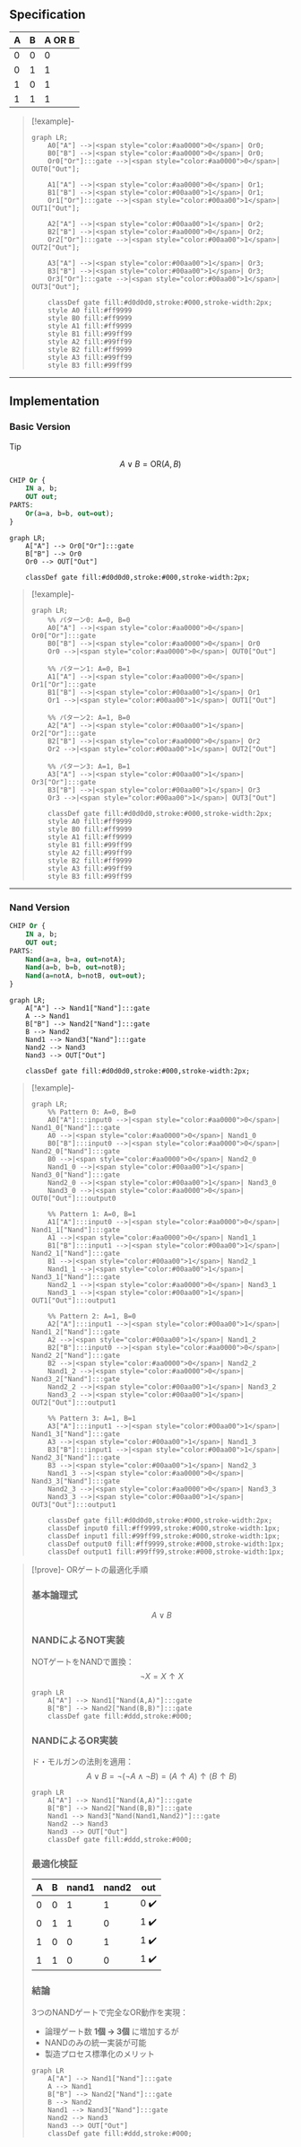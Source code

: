 
## Specification

|A|B|A OR B|
|---|---|---|
|0|0|0|
|0|1|1|
|1|0|1|
|1|1|1|

>[!example]-
> ```mermaid
> graph LR;
>     A0["A"] -->|<span style="color:#aa0000">0</span>| Or0;
>     B0["B"] -->|<span style="color:#aa0000">0</span>| Or0;
>     Or0["Or"]:::gate -->|<span style="color:#aa0000">0</span>| OUT0["Out"];
> 
>     A1["A"] -->|<span style="color:#aa0000">0</span>| Or1;
>     B1["B"] -->|<span style="color:#00aa00">1</span>| Or1;
>     Or1["Or"]:::gate -->|<span style="color:#00aa00">1</span>| OUT1["Out"];
> 
>     A2["A"] -->|<span style="color:#00aa00">1</span>| Or2;
>     B2["B"] -->|<span style="color:#aa0000">0</span>| Or2;
>     Or2["Or"]:::gate -->|<span style="color:#00aa00">1</span>| OUT2["Out"];
> 
>     A3["A"] -->|<span style="color:#00aa00">1</span>| Or3;
>     B3["B"] -->|<span style="color:#00aa00">1</span>| Or3;
>     Or3["Or"]:::gate -->|<span style="color:#00aa00">1</span>| OUT3["Out"];
> 
>     classDef gate fill:#d0d0d0,stroke:#000,stroke-width:2px;
>     style A0 fill:#ff9999
>     style B0 fill:#ff9999
>     style A1 fill:#ff9999
>     style B1 fill:#99ff99
>     style A2 fill:#99ff99
>     style B2 fill:#ff9999
>     style A3 fill:#99ff99
>     style B3 fill:#99ff99
> ```

---
## Implementation
###  Basic Version
>[!tip]
>$$
>A \lor B = \text{OR}(A,B)
>$$

```vhdl
CHIP Or {
    IN a, b;
    OUT out;
PARTS:
    Or(a=a, b=b, out=out);
}
```

```mermaid
graph LR;
    A["A"] --> Or0["Or"]:::gate
    B["B"] --> Or0
    Or0 --> OUT["Out"]
    
    classDef gate fill:#d0d0d0,stroke:#000,stroke-width:2px;
```

>[!example]-
> ```mermaid
> graph LR;
>     %% パターン0: A=0, B=0
>     A0["A"] -->|<span style="color:#aa0000">0</span>| Or0["Or"]:::gate
>     B0["B"] -->|<span style="color:#aa0000">0</span>| Or0
>     Or0 -->|<span style="color:#aa0000">0</span>| OUT0["Out"]
> 
>     %% パターン1: A=0, B=1
>     A1["A"] -->|<span style="color:#aa0000">0</span>| Or1["Or"]:::gate
>     B1["B"] -->|<span style="color:#00aa00">1</span>| Or1
>     Or1 -->|<span style="color:#00aa00">1</span>| OUT1["Out"]
> 
>     %% パターン2: A=1, B=0
>     A2["A"] -->|<span style="color:#00aa00">1</span>| Or2["Or"]:::gate
>     B2["B"] -->|<span style="color:#aa0000">0</span>| Or2
>     Or2 -->|<span style="color:#00aa00">1</span>| OUT2["Out"]
> 
>     %% パターン3: A=1, B=1
>     A3["A"] -->|<span style="color:#00aa00">1</span>| Or3["Or"]:::gate
>     B3["B"] -->|<span style="color:#00aa00">1</span>| Or3
>     Or3 -->|<span style="color:#00aa00">1</span>| OUT3["Out"]
> 
>     classDef gate fill:#d0d0d0,stroke:#000,stroke-width:2px;
>     style A0 fill:#ff9999
>     style B0 fill:#ff9999
>     style A1 fill:#ff9999
>     style B1 fill:#99ff99
>     style A2 fill:#99ff99
>     style B2 fill:#ff9999
>     style A3 fill:#99ff99
>     style B3 fill:#99ff99
> ```

---

###  Nand Version
```vhdl
CHIP Or {
    IN a, b;
    OUT out;
PARTS:
    Nand(a=a, b=a, out=notA);
    Nand(a=b, b=b, out=notB);
    Nand(a=notA, b=notB, out=out);
}
```

```mermaid
graph LR;
    A["A"] --> Nand1["Nand"]:::gate
    A --> Nand1
    B["B"] --> Nand2["Nand"]:::gate
    B --> Nand2
    Nand1 --> Nand3["Nand"]:::gate
    Nand2 --> Nand3
    Nand3 --> OUT["Out"]
    
    classDef gate fill:#d0d0d0,stroke:#000,stroke-width:2px;
```

>[!example]-
> ```mermaid
> graph LR;
>     %% Pattern 0: A=0, B=0
>     A0["A"]:::input0 -->|<span style="color:#aa0000">0</span>| Nand1_0["Nand"]:::gate
>     A0 -->|<span style="color:#aa0000">0</span>| Nand1_0
>     B0["B"]:::input0 -->|<span style="color:#aa0000">0</span>| Nand2_0["Nand"]:::gate
>     B0 -->|<span style="color:#aa0000">0</span>| Nand2_0
>     Nand1_0 -->|<span style="color:#00aa00">1</span>| Nand3_0["Nand"]:::gate
>     Nand2_0 -->|<span style="color:#00aa00">1</span>| Nand3_0
>     Nand3_0 -->|<span style="color:#aa0000">0</span>| OUT0["Out"]:::output0
> 
>     %% Pattern 1: A=0, B=1
>     A1["A"]:::input0 -->|<span style="color:#aa0000">0</span>| Nand1_1["Nand"]:::gate
>     A1 -->|<span style="color:#aa0000">0</span>| Nand1_1
>     B1["B"]:::input1 -->|<span style="color:#00aa00">1</span>| Nand2_1["Nand"]:::gate
>     B1 -->|<span style="color:#00aa00">1</span>| Nand2_1
>     Nand1_1 -->|<span style="color:#00aa00">1</span>| Nand3_1["Nand"]:::gate
>     Nand2_1 -->|<span style="color:#aa0000">0</span>| Nand3_1
>     Nand3_1 -->|<span style="color:#00aa00">1</span>| OUT1["Out"]:::output1
> 
>     %% Pattern 2: A=1, B=0
>     A2["A"]:::input1 -->|<span style="color:#00aa00">1</span>| Nand1_2["Nand"]:::gate
>     A2 -->|<span style="color:#00aa00">1</span>| Nand1_2
>     B2["B"]:::input0 -->|<span style="color:#aa0000">0</span>| Nand2_2["Nand"]:::gate
>     B2 -->|<span style="color:#aa0000">0</span>| Nand2_2
>     Nand1_2 -->|<span style="color:#aa0000">0</span>| Nand3_2["Nand"]:::gate
>     Nand2_2 -->|<span style="color:#00aa00">1</span>| Nand3_2
>     Nand3_2 -->|<span style="color:#00aa00">1</span>| OUT2["Out"]:::output1
> 
>     %% Pattern 3: A=1, B=1
>     A3["A"]:::input1 -->|<span style="color:#00aa00">1</span>| Nand1_3["Nand"]:::gate
>     A3 -->|<span style="color:#00aa00">1</span>| Nand1_3
>     B3["B"]:::input1 -->|<span style="color:#00aa00">1</span>| Nand2_3["Nand"]:::gate
>     B3 -->|<span style="color:#00aa00">1</span>| Nand2_3
>     Nand1_3 -->|<span style="color:#aa0000">0</span>| Nand3_3["Nand"]:::gate
>     Nand2_3 -->|<span style="color:#aa0000">0</span>| Nand3_3
>     Nand3_3 -->|<span style="color:#00aa00">1</span>| OUT3["Out"]:::output1
> 
>     classDef gate fill:#d0d0d0,stroke:#000,stroke-width:2px;
>     classDef input0 fill:#ff9999,stroke:#000,stroke-width:1px;
>     classDef input1 fill:#99ff99,stroke:#000,stroke-width:1px;
>     classDef output0 fill:#ff9999,stroke:#000,stroke-width:1px;
>     classDef output1 fill:#99ff99,stroke:#000,stroke-width:1px;
> ```

>[!prove]- ORゲートの最適化手順
> ### 基本論理式
> $$
> A \lor B
> $$
> 
> ### NANDによるNOT実装
> NOTゲートをNANDで置換：
> $$
> \neg X = X \uparrow X
> $$
> 
> ```mermaid
> graph LR
>     A["A"] --> Nand1["Nand(A,A)"]:::gate
>     B["B"] --> Nand2["Nand(B,B)"]:::gate
>     classDef gate fill:#ddd,stroke:#000;
> ```
> 
> ### NANDによるOR実装
> ド・モルガンの法則を適用：
> $$
> A \lor B = \neg(\neg A \land \neg B) = (A \uparrow A) \uparrow (B \uparrow B)
> $$
> 
> ```mermaid
> graph LR
>     A["A"] --> Nand1["Nand(A,A)"]:::gate
>     B["B"] --> Nand2["Nand(B,B)"]:::gate
>     Nand1 --> Nand3["Nand(Nand1,Nand2)"]:::gate
>     Nand2 --> Nand3
>     Nand3 --> OUT["Out"]
>     classDef gate fill:#ddd,stroke:#000;
> ```
> 
> ### 最適化検証
> | A | B | nand1 | nand2 | out |
> |---|---|-------|-------|-----|
> | 0 | 0 | 1     | 1     | 0 ✔️|
> | 0 | 1 | 1     | 0     | 1 ✔️|
> | 1 | 0 | 0     | 1     | 1 ✔️|
> | 1 | 1 | 0     | 0     | 1 ✔️|
> 
> ### 結論
> 3つのNANDゲートで完全なOR動作を実現：
> - 論理ゲート数 **1個 → 3個** に増加するが
> - NANDのみの統一実装が可能
> - 製造プロセス標準化のメリット
> ```mermaid
> graph LR
>     A["A"] --> Nand1["Nand"]:::gate
>     A --> Nand1
>     B["B"] --> Nand2["Nand"]:::gate
>     B --> Nand2
>     Nand1 --> Nand3["Nand"]:::gate
>     Nand2 --> Nand3
>     Nand3 --> OUT["Out"]
>     classDef gate fill:#ddd,stroke:#000;
> ```